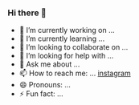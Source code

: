 ### Hi there 👋

- 🔭 I’m currently working on ...
- 🌱 I’m currently learning ...
- 👯 I’m looking to collaborate on ...
- 🤔 I’m looking for help with ...
- 💬 Ask me about ...
- 📫 How to reach me: ... [instagram](https://www.instagram.com/danguai/)
- 😄 Pronouns: ...
- ⚡ Fun fact: ...

